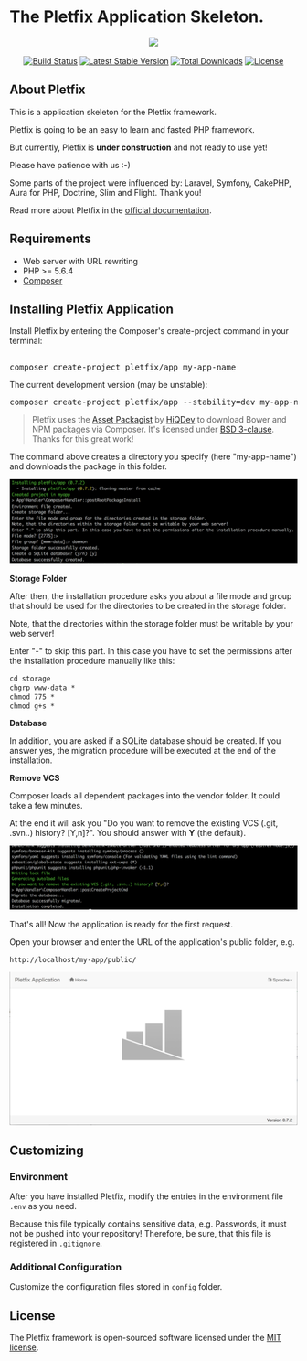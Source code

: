 # The Pletfix Application Skeleton.

<p align="center">
  <a href="https://pletfix.com" target="_blank" >
    <img src="https://avatars3.githubusercontent.com/u/25625700?v=4&s=200"/>
  </a>
</p>

<p align="center">
<a href="https://travis-ci.org/pletfix/app"><img src="https://travis-ci.org/pletfix/app.svg?branch=master" alt="Build Status"></a>
<a href="https://packagist.org/packages/pletfix/app"><img src="https://poser.pugx.org/pletfix/app/v/stable.svg" alt="Latest Stable Version"></a>
<a href="https://packagist.org/packages/pletfix/app"><img src="https://poser.pugx.org/pletfix/app/d/total.svg" alt="Total Downloads"></a>
<a href="https://packagist.org/packages/pletfix/app"><img src="https://poser.pugx.org/pletfix/app/license.svg" alt="License"></a>
</p>

## About Pletfix

This is a application skeleton for the Pletfix framework.

Pletfix is going to be an easy to learn and fasted PHP framework.

But currently, Pletfix is **under construction** and not ready to use yet!

Please have patience with us :-)

Some parts of the project were influenced by: Laravel, Symfony, CakePHP, Aura for PHP, Doctrine, Slim and Flight. Thank you!

Read more about Pletfix in the [official documentation](https://pletfix.com).

## Requirements

- Web server with URL rewriting
- PHP >= 5.6.4
- [Composer](https://getcomposer.org/)

## Installing Pletfix Application

Install Pletfix by entering the Composer's create-project command in your terminal:

<pre>    
composer create-project pletfix/app my-app-name
</pre>

The current development version (may be unstable):
<pre>
composer create-project pletfix/app --stability=dev my-app-name
</pre>

<!--
    composer create-project pletfix/app --repository=https://raw.githubusercontent.com/pletfix/app/master/packages.json my-app-name
-->

> Pletfix uses the [Asset Packagist](https://asset-packagist.org/) by [HiQDev](https://hiqdev.com/) to download Bower and NPM packages via Composer. 
> It's licensed under [BSD 3-clause](https://github.com/hiqdev/asset-packagist/blob/master/LICENSE). 
> Thanks for this great work!

The command above creates a directory you specify (here "my-app-name") and downloads the package in this folder.

![Screenshot - Installation started](https://raw.githubusercontent.com/pletfix/app/master/resources/docs/screenshot_started.png)     

**Storage Folder**

After then, the installation procedure asks you about a file mode and group that should be used for the directories 
to be created in the storage folder.

Note, that the directories within the storage folder must be writable by your web server!

Enter "-" to skip this part. In this case you have to set the permissions after the installation procedure manually like 
this:
    
    cd storage
    chgrp www-data *
    chmod 775 *
    chmod g+s *

**Database**

In addition, you are asked if a SQLite database should be created.
If you answer yes, the migration procedure will be executed at the end of the installation.

**Remove VCS**

Composer loads all dependent packages into the vendor folder. It could take a few minutes.

At the end it will ask you "Do you want to remove the existing VCS (.git, .svn..) history? [Y,n]?". You should answer 
with **Y** (the default).

![Screenshot - Installation completed](https://raw.githubusercontent.com/pletfix/app/master/resources/docs/screenshot_completed.png)     

That's all! Now the application is ready for the first request. 

Open your browser and enter the URL of the application's public folder, e.g.
    
    http://localhost/my-app/public/
    
![Screenshot - Application](https://raw.githubusercontent.com/pletfix/app/master/resources/docs/screenshot_app.png)
    
## Customizing

### Environment

After you have installed Pletfix, modify the entries in the environment file `.env` as you need. 

Because this file typically contains sensitive data, e.g. Passwords, it must not be pushed into your repository! 
Therefore, be sure, that this file is registered in `.gitignore`.
 
### Additional Configuration

Customize the configuration files stored in `config` folder.
    
## License

The Pletfix framework is open-sourced software licensed under the [MIT license](http://opensource.org/licenses/MIT).
 
